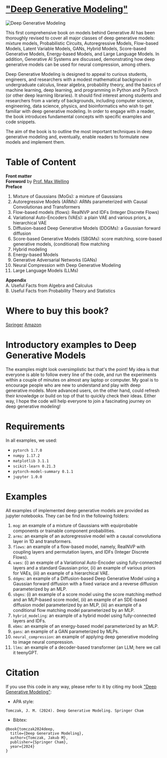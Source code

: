 # <a href="https://link.springer.com/book/10.1007/978-3-031-64087-2" target="_blank">"Deep Generative Modeling"</a>

<img src="1726858979519.jpeg" alt="Deep Generative Modeling">

This first comprehensive book on models behind Generative AI has been thoroughly revised to cover all major classes of deep generative models: mixture models, Probabilistic Circuits, Autoregressive Models, Flow-based Models, Latent Variable Models, GANs, Hybrid Models, Score-based Generative Models, Energy-based Models, and Large Language Models. In addition, Generative AI Systems are discussed, demonstrating how deep generative models can be used for neural compression, among others.<br>

Deep Generative Modeling is designed to appeal to curious students, engineers, and researchers with a modest mathematical background in undergraduate calculus, linear algebra, probability theory, and the basics of machine learning, deep learning, and programming in Python and PyTorch (or other deep learning libraries). It should find interest among students and researchers from a variety of backgrounds, including computer science, engineering, data science, physics, and bioinformatics who wish to get familiar with deep generative modeling. In order to engage with a reader, the book introduces fundamental concepts with specific examples and code snippets. <br>

The aim of the book is to outline the most important techniques in deep generative modeling and, eventually, enable readers to formulate new models and implement them.


# Table of Content
<b>Front matter</b><br>
<b>Foreword</b> by <a href="https://scholar.google.com/citations?user=8200InoAAAAJ&hl=en" target="_blank">Prof. Max Welling</a><br>
<b>Preface</b><br>

1. Mixture of Gaussians (MoGs): a mixture of Gaussians 
2. Autoregressive Models (ARMs): ARMs parameterized with Causal Convolutionas and Transformers
3. Flow-based models (flows): RealNVP and IDFs (Integer Discrete Flows)
4. Variational Auto-Encoders (VAEs): a plain VAE and various priors, a hierarchical VAE
5. Diffusion-based Deep Generative Models (DDGMs): a Gaussian forward diffusion
6. Score-based Generative Models (SBGMs): score matching, score-based generative models, (conditional) flow matching
7. Hybrid modeling
8. Energy-based Models
9. Generative Adversarial Networks (GANs)
10. Neural Compression with Deep Generative Modeling
11. Large Language Models (LLMs)

<b>Appendix</b><br>
A. Useful Facts from Algebra and Calculus<br>
B. Useful Facts from Probability Theory and Statistics<br>


# Where to buy this book?
<a href="https://link.springer.com/book/10.1007/978-3-031-64087-2" target="_blank">[Springer](https://link.springer.com/oscar-static/images/darwin/header/img/logo-springer-nature-link-3149409f62.svg)</a> <a href="https://www.amazon.com/Deep-Generative-Modeling-Jakub-Tomczak/dp/B0D4TR44GC/ref=pd_lpo_d_sccl_1/141-8785977-2759647?pd_rd_w=iL2rQ&content-id=amzn1.sym.4c8c52db-06f8-4e42-8e56-912796f2ea6c&pf_rd_p=4c8c52db-06f8-4e42-8e56-912796f2ea6c&pf_rd_r=4WYYB5T34DKDSVX6XM9M&pd_rd_wg=jAwdr&pd_rd_r=65b42a42-54af-4529-af17-39c1822dc745&pd_rd_i=B0D4TR44GC&psc=1" target="_blank">[Amazon](https://upload.wikimedia.org/wikipedia/commons/thumb/0/06/Amazon_2024.svg/500px-Amazon_2024.svg.png)</a>


# Introductory examples to Deep Generative Models
The examples might look oversimplistic but that's the point! My idea is that everyone is able to follow every line of the code, and run the experiments within a couple of minutes on almost any laptop or computer. My goal is to encourage people who are new to understand and play with deep generative models. More advanced users, on the other hand, could refresh their knowledge or build on top of that to quickly check their ideas. Either way, I hope the code will help everyone to join a fascinating journey on deep generative modeling!


# Requirements
In all examples, we used:
- `pytorch 1.7.0`
- `numpy 1.17.2`
- `matplotlib 3.1.1`
- `scikit-learn 0.21.3`
- `pytorch-model-summary 0.1.1`
- `jupyter 1.0.0`


# Examples
All examples of implemented deep generative models are provided as jupyter notebooks. They can be find in the following folders:
1. `mog`: an example of a mixture of Gaussians with equiprobable components or trainable component probabilities. 
2. `arms`: an example of an autoregressive model with a causal convolutiona layer in 1D and transformers.
3. `flows`: an example of a flow-based model, namely, RealNVP with coupling layers and permutation layers, and IDFs (Integer Discrete Flows).
4. `vaes`: (i) an example of a Variational Auto-Encoder using fully-connected layers and a standard Gaussian prior, (ii) an example of various priors for VAEs, (iii) an example of a hierarchical VAE.
5. `ddgms`: an example of a Diffusion-based Deep Generative Model using a Gaussian forward diffusion with a fixed variace and a reverse diffusion parameterized by an MLP.
6. `sbgms`: (i) an example of a score model using the score matching method and an MLP-based score model, (ii) an example of an SDE-based diffusion model parameterized by an MLP, (iii) an example of a conditional flow matching model parameterized by an MLP.
7. `hybrid_modeling`: an example of a hybrid model using fully-connected layers and IDFs.
8. `ebms`: an example of an energy-based model parameterized by an MLP.
9. `gans`: an example of a GAN parameterized by MLPs.
10. `neural_compression`: an example of applying deep generative modeling to image neural compression.
11. `llms`: an example of a decoder-based transformer (an LLM; here we call it teenyGPT.


# Citation
If you use this code in any way, please refer to it by citing my book <a href="https://link.springer.com/book/10.1007/978-3-031-64087-2" target="_blank">"Deep Generative Modeling"</a>:
- APA style:
```
Tomczak, J. M. (2024). Deep Generative Modeling. Springer Cham
```
- Bibtex:
```
@book{tomczak2024deep,
  title={Deep Generative Modeling},
  author={Tomczak, Jakub M},
  publisher={Springer Cham},
  year={2024}
}
```
